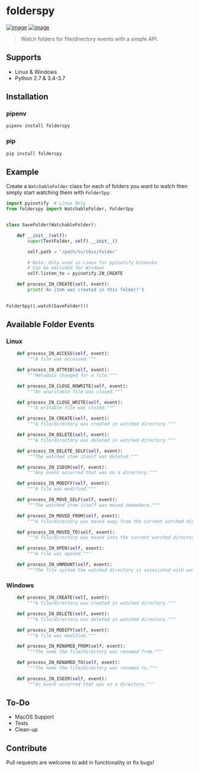 # folderspy

[![image](https://img.shields.io/pypi/v/folderspy.svg)](https://pypi.org/project/folderspy/)
[![image](https://img.shields.io/pypi/pyversions/folderspy.svg)](https://pypi.org/project/folderspy/)

> Watch folders for file/directory events with a simple API.

## Supports
* Linux & Windows
* Python 2.7 & 3.4-3.7

## Installation

### pipenv
```sh
pipenv install folderspy
```

### pip
```sh
pip install folderspy
```

## Example

Create a ```WatchableFolder``` class for each of folders you want to watch then simply start watching them with ```FolderSpy```:
```python
import pyinotify  # Linux Only
from folderspy import WatchableFolder, FolderSpy


class SaveFolder(WatchableFolder):

    def __init__(self):
        super(TestFolder, self).__init__()

        self.path = '/path/to/this/folder'

        # Note: Only used in Linux for pyinotify bitmasks
        # Can be excluded for Windows
        self.listen_to = pyinotify.IN_CREATE

    def process_IN_CREATE(self, event):
        print('An item was created in this folder!')
    

FolderSpy().watch(SaveFolder())
```

## Available Folder Events
### Linux

```python
    def process_IN_ACCESS(self, event):
        """A file was accessed."""

    def process_IN_ATTRIB(self, event):
        """Metadata changed for a file."""

    def process_IN_CLOSE_NOWRITE(self, event):
        """An unwritable file was closed."""

    def process_IN_CLOSE_WRITE(self, event):
        """A writable file was closed."""

    def process_IN_CREATE(self, event):
        """A file/directory was created in watched directory."""

    def process_IN_DELETE(self, event):
        """A file/directory was deleted in watched directory."""

    def process_IN_DELETE_SELF(self, event):
        """The watched item itself was deleted."""

    def process_IN_ISDIR(self, event):
        """Any event occurred that was on a directory."""

    def process_IN_MODIFY(self, event):
        """A file was modified."""

    def process_IN_MOVE_SELF(self, event):
        """The watched item itself was moved somewhere."""

    def process_IN_MOVED_FROM(self, event):
        """A file/directory was moved away from the current watched directory."""

    def process_IN_MOVED_TO(self, event):
        """A file/directory was moved into the current watched directory."""

    def process_IN_OPEN(self, event):
        """A file was opened."""

    def process_IN_UNMOUNT(self, event):
        """The file system the watched directory is associated with was unmounted."""
```

### Windows
```python
    def process_IN_CREATE(self, event):
        """A file/directory was created in watched directory."""

    def process_IN_DELETE(self, event):
        """A file/directory was deleted in watched directory."""

    def process_IN_MODIFY(self, event):
        """A file was modified."""

    def process_IN_RENAMED_FROM(self, event):
        """The name the file/directory was renamed from."""

    def process_IN_RENAMED_TO(self, event):
        """The name the file/directory was renamed to."""

    def process_IN_ISDIR(self, event):
        """An event occurred that was on a directory."""
```

## To-Do
* MacOS Support
* Tests
* Clean-up

## Contribute
Pull requests are welcome to add in functionality or fix bugs!